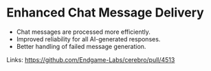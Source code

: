 # Enhanced Chat Message Delivery

*   Chat messages are processed more efficiently.
*   Improved reliability for all AI-generated responses.
*   Better handling of failed message generation.

Links:
https://github.com/Endgame-Labs/cerebro/pull/4513

